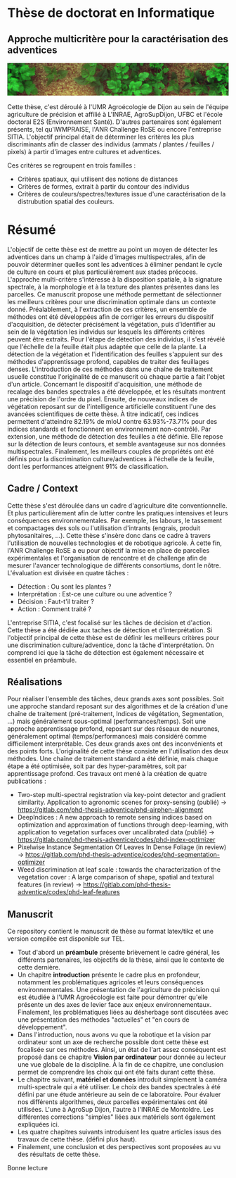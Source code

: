 # Thèse de doctorat en Informatique

## Approche multicritère pour la caractérisation des adventices

![document-types](img/leaf-plus/beans-mustard-mix.png)

Cette thèse, c'est déroulé à l'UMR Agroécologie de Dijon au sein de l'équipe agriculture de précision et affilié à L'INRAE, AgroSupDijon, UFBC et l'école doctoral E2S (Environnement Santé). D'autres partenaires sont également présents, tel qu'IWMPRAISE, l'ANR Challenge RoSE ou encore l'entreprise SITIA. L'objectif principal était de déterminer les critères les plus discriminants afin de classer des individus (ammats / plantes / feuilles / pixels) à partir d'images entre cultures et adventices.

Ces critères se regroupent en trois familles :
- Critères spatiaux, qui utilisent des notions de distances
- Critères de formes, extrait à partir du contour des individus
- Critères de couleurs/spectres/textures issue d'une caractérisation de la distrubution spatial des couleurs.

# Résumé
L'objectif de cette thèse est de mettre au point un moyen de détecter les adventices dans un champ à l'aide d'images multispectrales, afin de pouvoir déterminer quelles sont les adventices à éliminer pendant le cycle de culture en cours et plus particulièrement aux stades précoces. L'approche multi-critère s'intéresse à la disposition spatiale, à la signature spectrale, à la morphologie et à la texture des plantes présentes dans les parcelles. Ce manuscrit propose une méthode permettant de sélectionner les meilleurs critères pour une discrimination optimale dans un contexte donné. Préalablement, à l'extraction de ces critères, un ensemble de méthodes ont été développées afin de corriger les erreurs du dispositif d'acquisition, de détecter précisément la végétation, puis d'identifier au sein de la végétation les individus sur lesquels les différents critères peuvent être extraits. Pour l'étape de détection des individus, il s'est révélé que l'échelle de la feuille était plus adaptée que celle de la plante. La détection de la végétation et l'identification des feuilles s'appuient sur des méthodes d'apprentissage profond, capables de traiter des feuillages denses. L'introduction de ces méthodes dans une chaîne de traitement usuelle constitue l'originalité de ce manuscrit où chaque partie a fait l'objet d'un article. Concernant le dispositif d'acquisition, une méthode de recalage des bandes spectrales a été développée, et les résultats montrent une précision de l'ordre du pixel. Ensuite, de nouveaux indices de végétation reposant sur de l'intelligence artificielle constituent l'une des avancées scientifiques de cette thèse. À titre indicatif, ces indices permettent d'atteindre 82.19% de mIoU contre 63.93%-73.71% pour des indices standards et fonctionnent en environnement non-contrôlé. Par extension, une méthode de détection des feuilles a été définie. Elle repose sur la détection de leurs contours, et semble avantageuse sur nos données multispectrales. Finalement, les meilleurs couples de propriétés ont été définis pour la discrimination culture/adventices à l'échelle de la feuille, dont les performances atteignent 91% de classification.

## Cadre / Context
Cette thèse s'est déroulée dans un cadre d'agriculture dite conventionnelle. Et plus particulièrement afin de lutter contre les pratiques intensives et leurs conséquences environnementales. Par exemple, les labours, le tassement et compactages des sols ou l'utilisation d'intrants (engrais, produit phytosanitaires, ...). Cette thèse s'insère donc dans ce cadre à travers l'utilisation de nouvelles technologies et de robotique agricole. À cette fin, l'ANR Challenge RoSE a eu pour objectif la mise en place de parcelles expérimentales et l'organisation de rencontre et de challenge afin de mesurer l'avancer technologique de différents consortiums, dont le nôtre. L'évaluation est divisée en quatre tâches :

- Détection : Ou sont les plantes ?
- Interprétation : Est-ce une culture ou une adventice ?
- Décision : Faut-t'il traiter ?
- Action : Comment traité ?

L'entreprise SITIA, c'est focalisé sur les tâches de décision et d'action. Cette thèse a été dédiée aux taches de détection et d'interprétation. Si l'objectif principal de cette thèse est de définir les meilleurs critères pour une discrimination culture/adventice, donc la tâche d'interprétation. On comprend ici que la tâche de détection est également nécessaire et essentiel en préambule.

## Réalisations
Pour réaliser l'ensemble des tâches, deux grands axes sont possibles. Soit une approche standard reposant sur des algorithmes et de la création d'une chaîne de traitement (pré-traitement, Indices de végétation, Segmentation, ...) mais généralement sous-optimal (performances/temps). Soit une approche apprentissage profond, reposant sur des réseaux de neurones, généralement optimal (temps/performances) mais considéré comme difficilement interprétable. Ces deux grands axes ont des inconvénients et des points forts. L'originalité de cette thèse consiste en l'utilisation des deux méthodes. Une chaîne de traitement standard a été définie, mais chaque étape a été optimisée, soit par des hyper-paramètres, soit par apprentissage profond. Ces travaux ont mené à la création de quatre publications :

- Two-step multi-spectral registration via key-point detector and gradient similarity. Application to agronomic scenes for proxy-sensing (publié) -> https://gitlab.com/phd-thesis-adventice/phd-airphen-alignment
- DeepIndices : A new approach to remote sensing indices based on optimization and approximation of functions through deep-learning, with application to vegetation surfaces over uncalibrated data (publié) -> https://gitlab.com/phd-thesis-adventice/codes/phd-index-optimizer
- Pixelwise Instance Segmentation Of Leaves In Dense Foliage (in review) -> https://gitlab.com/phd-thesis-adventice/codes/phd-segmentation-optimizer
- Weed discrimination at leaf scale : towards the characterization of the vegetation  cover : A large comparison of shape, spatial and textural features (in review) -> https://gitlab.com/phd-thesis-adventice/codes/phd-leaf-features

## Manuscrit
Ce repository contient le manuscrit de thèse au format latex/tikz et une version compilée est disponible sur TEL.

- Tout d'abord un **préambule** présente brièvement le cadre général, les différents partenaires, les objectifs de la thèse, ainsi que le contexte de cette dernière.
- Un chapitre **introduction** présente le cadre plus en profondeur, notamment les problématiques agricoles et leurs conséquences environnementales. Une présentation de l'agriculture de précision qui est étudiée à l'UMR Agroécologie est faite pour démontrer qu'elle présente un des axes de levier face aux enjeux environnementaux. Finalement, les problématiques liées au désherbage sont discutées avec une présentation des méthodes "actuelles" et "en cours de développement".
- Dans l'introduction, nous avons vu que la robotique et la vision par ordinateur sont un axe de recherche possible dont cette thèse est focalisée sur ces méthodes. Ainsi, un état de l'art assez conséquent est proposé dans ce chapitre **Vision par ordinateur** pour donnée au lecteur une vue globale de la discipline. À la fin de ce chapitre, une conclusion permet de comprendre les choix qui ont été faits durant cette thèse.
- Le chapitre suivant, **matériel et données** introduit simplement la caméra multi-spectrale qui a été utiliser. Le choix des bandes spectrales à été défini par une étude antérieure au sein de ce laboratoire. Pour évaluer nos différents algorithmes, deux parcelles expérimentales ont été utilisées. L'une à AgroSup Dijon, l'autre à l'INRAE de Montoldre. Les différentes corrections "simples" liées aux matériels sont également expliquées ici.
- Les quatre chapitres suivants introduisent les quatre articles issus des travaux de cette thèse. (défini plus haut).
- Finalement, une conclusion et des perspectives sont proposées au vu des résultats de cette thèse.

Bonne lecture